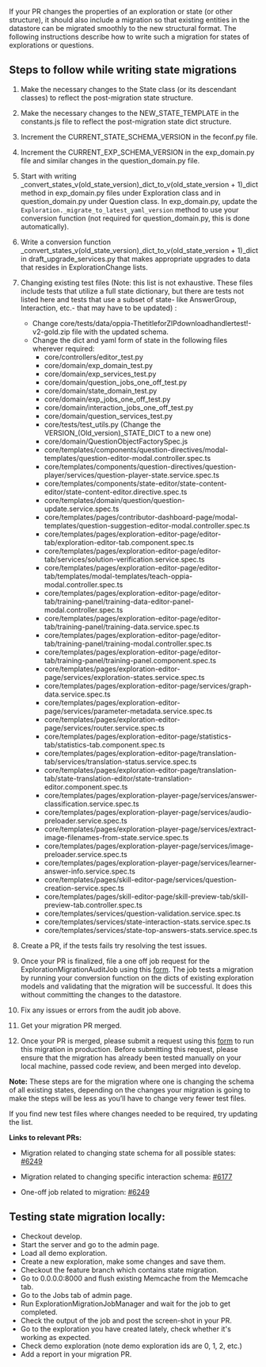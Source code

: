 If your PR changes the properties of an exploration or state (or other structure), it should also include a migration so that existing entities in the datastore can be migrated smoothly to the new structural format. The following instructions describe how to write such a migration for states of explorations or questions.

## Steps to follow while writing state migrations
1. Make the necessary changes to the State class (or its descendant classes) to reflect the post-migration state structure.
2. Make the necessary changes to the NEW_STATE_TEMPLATE in the constants.js file to reflect the post-migration state dict structure.
3. Increment the CURRENT_STATE_SCHEMA_VERSION in the feconf.py file.
4. Increment the CURRENT_EXP_SCHEMA_VERSION in the exp_domain.py file and similar changes in the question_domain.py file.
5. Start with writing _convert_states_v(old_state_version)_dict_to_v(old_state_version + 1)_dict method in exp_domain.py files under Exploration class and in question_domain.py under Question class. In exp_domain.py, update the ```Exploration._migrate_to_latest_yaml_version``` method to use your conversion function (not required for question_domain.py, this is done automatically).
6. Write a conversion function _convert_states_v(old_state_version)_dict_to_v(old_state_version + 1)_dict in draft_upgrade_services.py that makes appropriate upgrades to data that resides in ExplorationChange lists.
7. Changing existing test files (Note: this list is not exhaustive. These files include tests that utilize a full state dictionary, but there are tests not listed here and tests that use a subset of state- like AnswerGroup, Interaction, etc.- that may have to be updated) :
   - Change core/tests/data/oppia-ThetitleforZIPdownloadhandlertest!-v2-gold.zip file with the updated schema.
   - Change the dict and yaml form of state in the following files wherever required:
     - core/controllers/editor_test.py
     - core/domain/exp_domain_test.py
     - core/domain/exp_services_test.py
     - core/domain/question_jobs_one_off_test.py
     - core/domain/state_domain_test.py
     - core/domain/exp_jobs_one_off_test.py
     - core/domain/interaction_jobs_one_off_test.py
     - core/domain/question_services_test.py
     - core/tests/test_utils.py (Change the VERSION_(Old_version)_STATE_DICT to a new one)
     - core/domain/QuestionObjectFactorySpec.js
     - core/templates/components/question-directives/modal-templates/question-editor-modal.controller.spec.ts
     - core/templates/components/question-directives/question-player/services/question-player-state.service.spec.ts
     - core/templates/components/state-editor/state-content-editor/state-content-editor.directive.spec.ts
     - core/templates/domain/question/question-update.service.spec.ts
     - core/templates/pages/contributor-dashboard-page/modal-templates/question-suggestion-editor-modal.controller.spec.ts
     - core/templates/pages/exploration-editor-page/editor-tab/exploration-editor-tab.component.spec.ts
     - core/templates/pages/exploration-editor-page/editor-tab/services/solution-verification.service.spec.ts
     - core/templates/pages/exploration-editor-page/editor-tab/templates/modal-templates/teach-oppia-modal.controller.spec.ts
     - core/templates/pages/exploration-editor-page/editor-tab/training-panel/training-data-editor-panel-modal.controller.spec.ts
     - core/templates/pages/exploration-editor-page/editor-tab/training-panel/training-data.service.spec.ts
     - core/templates/pages/exploration-editor-page/editor-tab/training-panel/training-modal.controller.spec.ts
     - core/templates/pages/exploration-editor-page/editor-tab/training-panel/training-panel.component.spec.ts
     - core/templates/pages/exploration-editor-page/services/exploration-states.service.spec.ts
     - core/templates/pages/exploration-editor-page/services/graph-data.service.spec.ts
     - core/templates/pages/exploration-editor-page/services/parameter-metadata.service.spec.ts
     - core/templates/pages/exploration-editor-page/services/router.service.spec.ts
     - core/templates/pages/exploration-editor-page/statistics-tab/statistics-tab.component.spec.ts
     - core/templates/pages/exploration-editor-page/translation-tab/services/translation-status.service.spec.ts
     - core/templates/pages/exploration-editor-page/translation-tab/state-translation-editor/state-translation-editor.component.spec.ts
     - core/templates/pages/exploration-player-page/services/answer-classification.service.spec.ts
     - core/templates/pages/exploration-player-page/services/audio-preloader.service.spec.ts
     - core/templates/pages/exploration-player-page/services/extract-image-filenames-from-state.service.spec.ts
     - core/templates/pages/exploration-player-page/services/image-preloader.service.spec.ts
     - core/templates/pages/exploration-player-page/services/learner-answer-info.service.spec.ts
     - core/templates/pages/skill-editor-page/services/question-creation-service.spec.ts
     - core/templates/pages/skill-editor-page/skill-preview-tab/skill-preview-tab.controller.spec.ts
     - core/templates/services/question-validation.service.spec.ts
     - core/templates/services/state-interaction-stats.service.spec.ts
     - core/templates/services/state-top-answers-stats.service.spec.ts

8. Create a PR, if the tests fails try resolving the test issues.
9. Once your PR is finalized, file a one off job request for the ExplorationMigrationAuditJob using this [form](https://docs.google.com/forms/d/e/1FAIpQLSfvYWscAn18ok06An1oQ54h1VmBHfCX8uuuV01kIvY9WX0-Ug/viewform). The job tests a migration by running your conversion function on the dicts of existing exploration models and validating that the migration will be successful. It does this without committing the changes to the datastore.
10. Fix any issues or errors from the audit job above.
11. Get your migration PR merged.
12. Once your PR is merged, please submit a request using this [form](https://docs.google.com/forms/d/e/1FAIpQLSfvYWscAn18ok06An1oQ54h1VmBHfCX8uuuV01kIvY9WX0-Ug/viewform) to run this migration in production. Before submitting this request, please ensure that the migration has already been tested manually on your local machine, passed code review, and been merged into develop.

**Note:** These steps are for the migration where one is changing the schema of all existing states, depending on the changes your migration is going to make the steps will be less as you’ll have to change very fewer test files.

If you find new test files where changes needed to be required, try updating the list.

**Links to relevant PRs:**
 - Migration related to changing state schema for all possible states: [#6249](https://github.com/oppia/oppia/pull/6249)

 - Migration related to changing specific interaction schema: [#6177](https://github.com/oppia/oppia/pull/6177)
 - One-off job related to migration: [#6249](https://github.com/oppia/oppia/pull/6249)

## Testing state migration locally:

- Checkout develop.
- Start the server and go to the admin page.
- Load all demo exploration.
- Create a new exploration, make some changes and save them.
- Checkout the feature branch which contains state migration.
- Go to 0.0.0.0:8000 and flush existing Memcache from the Memcache tab.
- Go to the Jobs tab of admin page.
- Run ExplorationMigrationJobManager and wait for the job to get completed.
- Check the output of the job and post the screen-shot in your PR.
- Go to the exploration you have created lately, check whether it's working as expected.
- Check demo exploration (note demo exploration ids are 0, 1, 2, etc.)
- Add a report in your migration PR. 
